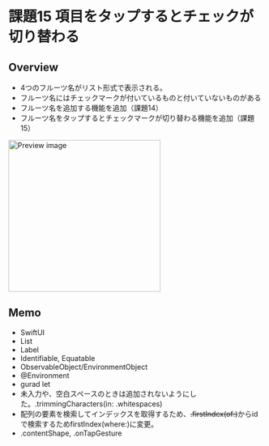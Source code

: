 # 課題15 項目をタップするとチェックが切り替わる
## Overview
<ul>
<li>4つのフルーツ名がリスト形式で表示される。</li>
<li>フルーツ名にはチェックマークが付いているものと付いていないものがある</li>
<li>フルーツ名を追加する機能を追加（課題14）</li>
<li>フルーツ名をタップするとチェックマークが切り替わる機能を追加（課題15）</li>
</ul>
<img src= "Kadai15.gif" width="300" alt="Preview image" />
<h2>Memo</h2>
<ul>
<li>SwiftUI</li>
<li>List</li>
<li>Label</li>
<li>Identifiable, Equatable</li>
<li>ObservableObject/EnvironmentObject</li>
<li>@Environment</li>
<li>gurad let</li>
<li>未入力や、空白スペースのときは追加されないようにした。.trimmingCharacters(in: .whitespaces)</li>
<li>配列の要素を検索してインデックスを取得するため、<del>.firstIndex(of:)</del>からidで検索するためfirstIndex(where:)に変更。</li>

<li>.contentShape, .onTapGesture</li>
</ul>

